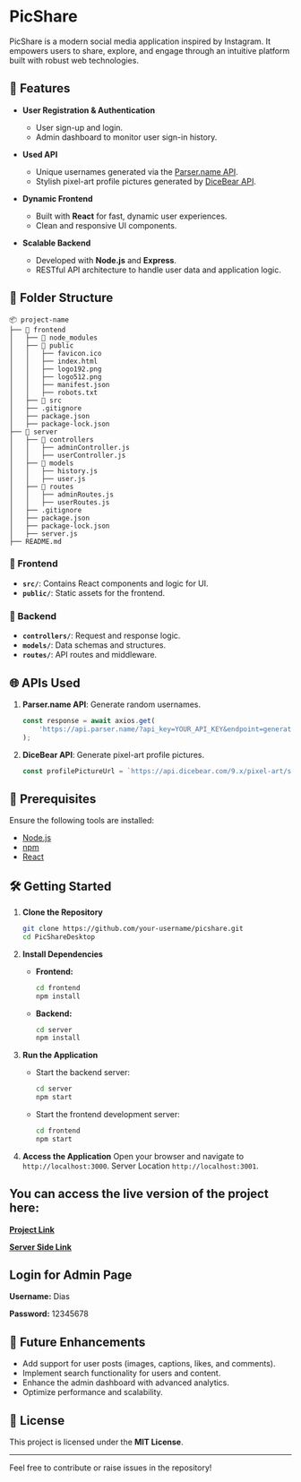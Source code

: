 # PicShare

PicShare is a modern social media application inspired by Instagram. It empowers users to share, explore, and engage through an intuitive platform built with robust web technologies.

## 🚀 Features

- **User Registration & Authentication**
  - User sign-up and login.
  - Admin dashboard to monitor user sign-in history.

- **Used API**
  - Unique usernames generated via the [Parser.name API](https://api.parser.name).
  - Stylish pixel-art profile pictures generated by [DiceBear API](https://www.dicebear.com/styles/pixel-art).

- **Dynamic Frontend**
  - Built with **React** for fast, dynamic user experiences.
  - Clean and responsive UI components.

- **Scalable Backend**
  - Developed with **Node.js** and **Express**.
  - RESTful API architecture to handle user data and application logic.

## 📂 Folder Structure

```
📦 project-name
├── 📂 frontend
│   ├── 📂 node_modules
│   ├── 📂 public
│   │   ├── favicon.ico
│   │   ├── index.html
│   │   ├── logo192.png
│   │   ├── logo512.png
│   │   ├── manifest.json
│   │   ├── robots.txt
│   ├── 📂 src
│   ├── .gitignore
│   ├── package.json
│   ├── package-lock.json
├── 📂 server
│   ├── 📂 controllers
│   │   ├── adminController.js
│   │   ├── userController.js
│   ├── 📂 models
│   │   ├── history.js
│   │   ├── user.js
│   ├── 📂 routes
│   │   ├── adminRoutes.js
│   │   ├── userRoutes.js
│   ├── .gitignore
│   ├── package.json
│   ├── package-lock.json
│   ├── server.js
├── README.md
```




### 📁 Frontend
- **`src/`**: Contains React components and logic for UI.
- **`public/`**: Static assets for the frontend.

### 📁 Backend
- **`controllers/`**: Request and response logic.
- **`models/`**: Data schemas and structures.
- **`routes/`**: API routes and middleware.

## 🌐 APIs Used

1. **Parser.name API**: Generate random usernames.
   ```javascript
   const response = await axios.get(
       'https://api.parser.name/?api_key=YOUR_API_KEY&endpoint=generate&results=1'
   );
   ```

2. **DiceBear API**: Generate pixel-art profile pictures.
   ```javascript
   const profilePictureUrl = `https://api.dicebear.com/9.x/pixel-art/svg?seed=${randomSeed}`;
   ```

## 🔧 Prerequisites

Ensure the following tools are installed:

- [Node.js](https://nodejs.org/)
- [npm](https://www.npmjs.com/)
- [React](https://reactjs.org/)

## 🛠️ Getting Started

1. **Clone the Repository**
   ```bash
   git clone https://github.com/your-username/picshare.git
   cd PicShareDesktop
   ```

2. **Install Dependencies**
   - **Frontend:**
     ```bash
     cd frontend
     npm install
     ```
   - **Backend:**
     ```bash
     cd server
     npm install
     ```

3. **Run the Application**
   - Start the backend server:
     ```bash
     cd server
     npm start
     ```
   - Start the frontend development server:
     ```bash
     cd frontend
     npm start
     ```

4. **Access the Application**
   Open your browser and navigate to `http://localhost:3000`.
   Server Location `http://localhost:3001`.


## You can access the live version of the project here:

[**Project Link**](https://picshare-20h0.onrender.com)



[**Server Side Link**](https://picshare-server.onrender.com)


## Login for Admin Page

**Username:** Dias


**Password:** 12345678




## 🚧 Future Enhancements

- Add support for user posts (images, captions, likes, and comments).
- Implement search functionality for users and content.
- Enhance the admin dashboard with advanced analytics.
- Optimize performance and scalability.

## 📜 License

This project is licensed under the **MIT License**.

---
Feel free to contribute or raise issues in the repository!

